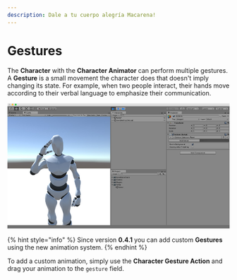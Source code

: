 ```yaml
---
description: Dale a tu cuerpo alegría Macarena!
---
```


# Gestures

The **Character** with the **Character Animator** can perform multiple gestures. A **Gesture** is a small movement the character does that doesn't imply changing its state. For example, when two people interact, their hands move according to their verbal language to emphasize their communication.

![\(Drag &amp; Drop your humanoid animation to play them. Yes, it&apos;s that easy!\)](../../../.gitbook/assets/character-gestures.jpg)

{% hint style="info" %}
Since version **0.4.1** you can add custom **Gestures** using the new animation system.
{% endhint %}

To add a custom animation, simply use the **Character Gesture Action** and drag your animation to the `gesture` field.

